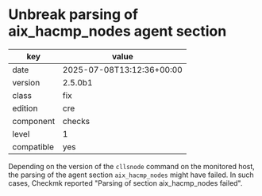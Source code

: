 [//]: # (werk v2)
# Unbreak parsing of aix_hacmp_nodes agent section

key        | value
---------- | ---
date       | 2025-07-08T13:12:36+00:00
version    | 2.5.0b1
class      | fix
edition    | cre
component  | checks
level      | 1
compatible | yes

Depending on the version of the `cllsnode` command on the monitored host, the parsing of the agent section `aix_hacmp_nodes` might have failed.
In such cases, Checkmk reported "Parsing of section aix_hacmp_nodes failed".
